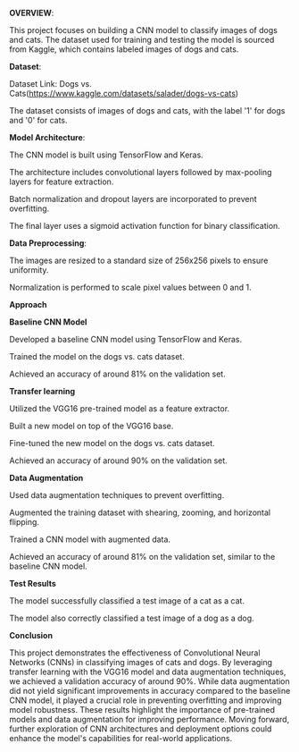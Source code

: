 **OVERVIEW**:

This project focuses on building a CNN model to classify images of dogs and cats. The dataset used for training and testing the model is sourced from Kaggle, which contains labeled images of dogs and cats.

**Dataset**:

Dataset Link: Dogs vs. Cats(https://www.kaggle.com/datasets/salader/dogs-vs-cats)

The dataset consists of images of dogs and cats, with the label '1' for dogs and '0' for cats.

**Model Architecture**:

The CNN model is built using TensorFlow and Keras.

The architecture includes convolutional layers followed by max-pooling layers for feature extraction.

Batch normalization and dropout layers are incorporated to prevent overfitting.

The final layer uses a sigmoid activation function for binary classification.

**Data Preprocessing**:

The images are resized to a standard size of 256x256 pixels to ensure uniformity.

Normalization is performed to scale pixel values between 0 and 1.

****Approach****

**Baseline CNN Model**

Developed a baseline CNN model using TensorFlow and Keras.

Trained the model on the dogs vs. cats dataset.

Achieved an accuracy of around 81% on the validation set.

**Transfer learning**

Utilized the VGG16 pre-trained model as a feature extractor.

Built a new model on top of the VGG16 base.

Fine-tuned the new model on the dogs vs. cats dataset.

Achieved an accuracy of around 90% on the validation set.

**Data Augmentation**

Used data augmentation techniques to prevent overfitting.

Augmented the training dataset with shearing, zooming, and horizontal flipping.

Trained a CNN model with augmented data.

Achieved an accuracy of around 81% on the validation set, similar to the baseline CNN model.

**Test Results**

The model successfully classified a test image of a cat as a cat.

The model also correctly classified a test image of a dog as a dog.

**Conclusion**

This project demonstrates the effectiveness of Convolutional Neural Networks (CNNs) in classifying images of cats and dogs. By leveraging transfer learning with the VGG16 model and data augmentation techniques, we achieved a validation accuracy of around 90%. While data augmentation did not yield significant improvements in accuracy compared to the baseline CNN model, it played a crucial role in preventing overfitting and improving model robustness. These results highlight the importance of pre-trained models and data augmentation for improving performance. Moving forward, further exploration of CNN architectures and deployment options could enhance the model's capabilities for real-world applications.
